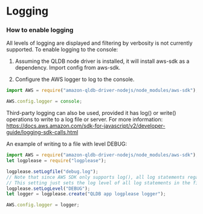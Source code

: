 # Logging

### How to enable logging

All levels of logging are displayed and filtering by verbosity is not currently supported. To enable logging to the console:

1. Assuming the QLDB node driver is installed, it will install aws-sdk as a dependency. Import config from aws-sdk.

2. Configure the AWS logger to log to the console.

```javascript
import AWS = require("amazon-qldb-driver-nodejs/node_modules/aws-sdk");

AWS.config.logger = console;
```

Third-party logging can also be used, provided it has log() or write() operations to write to a log file or server.
For more information: https://docs.aws.amazon.com/sdk-for-javascript/v2/developer-guide/logging-sdk-calls.html

An example of writing to a file with level DEBUG:
```javascript
import AWS = require("amazon-qldb-driver-nodejs/node_modules/aws-sdk");
let logplease = require("logplease");

logplease.setLogfile("debug.log");
// Note that since AWS SDK only supports log(), all log statements regardless of level are logged.
// This setting just sets the log level of all log statements in the file to DEBUG.
logplease.setLogLevel("DEBUG");
let logger = logplease.create("QLDB app logplease logger");

AWS.config.logger = logger;
```
